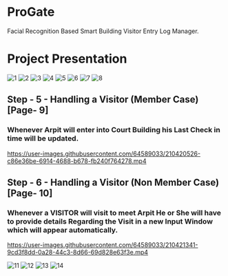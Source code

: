 <h1>ProGate</h1>

Facial Recognition Based Smart Building Visitor Entry Log Manager.

# Project Presentation

![1](https://user-images.githubusercontent.com/64589033/211028430-85afa5c0-3b49-4afd-8769-fdcf4ba43504.jpg)
![2](https://user-images.githubusercontent.com/64589033/210419654-4b7b623e-9fd5-4c65-9948-b5f850c399ab.jpg)
![3](https://user-images.githubusercontent.com/64589033/210420075-68c1fa57-085e-4b9a-abd5-dda0d95c082c.jpg)
![4](https://user-images.githubusercontent.com/64589033/210420093-4105b348-caa9-454d-81f6-83bbdd001def.jpg)
![5](https://user-images.githubusercontent.com/64589033/210420146-6e556d63-593c-4980-ad12-0c2aecfdd101.jpg)
![6](https://user-images.githubusercontent.com/64589033/210420166-8d965e21-56cd-4a38-9a26-bdc08e9d7a78.jpg)
![7](https://user-images.githubusercontent.com/64589033/210420295-4012af36-eeef-4ba1-9059-23ca45e685e1.jpg)
![8](https://user-images.githubusercontent.com/64589033/210420302-0b97986e-7eba-4f5b-964b-3a80e8814c7c.jpg)
## Step - 5 - Handling a Visitor <b>(Member Case)</b> [Page- 9]
### Whenever Arpit will enter into Court Building his Last Check in time will be updated.
https://user-images.githubusercontent.com/64589033/210420526-c86e36be-6914-4688-b678-fb240f764278.mp4
## Step - 6 - Handling a Visitor (Non Member Case) [Page- 10]
### Whenever a VISITOR will visit to meet Arpit He or She will have to provide details Regarding the Visit in a  new Input Window which will appear automatically.
https://user-images.githubusercontent.com/64589033/210421341-9cd3f8dd-0a28-44c3-8d66-69d828e63f3e.mp4

![11](https://user-images.githubusercontent.com/64589033/210421378-dd039959-0496-49b0-8692-b7324054b570.jpg)
![12](https://user-images.githubusercontent.com/64589033/210421417-b17bacc8-6985-40ed-ab26-b0ac425508fa.jpg)
![13](https://user-images.githubusercontent.com/64589033/210421442-ba610587-234d-4e0d-8ce6-cc8d7a81b52d.jpg)
![14](https://user-images.githubusercontent.com/64589033/210421452-01d391a8-bbbd-4543-9873-372b819dd6b8.jpg)

